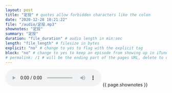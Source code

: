 ```yaml
---
layout: post
title: "定投" # quotes allow forbidden characters like the colon
date: "2020-12-28 10:21:22"
file: "/audio/定投.mp3"
shownotes: "定投"
summary: "定投"
duration: "file_duration" # audio length in min:sec
length: "file_length" # filesize in bytes
explicit: "no" # change to yes to flag with the explicit tag
block: "no" # change to yes to keep an episode from showing up in iTunes
# permalink: /1 # will be the ending part of the pages URL, delete to default to the title
---
```


<audio controls>
<source src="{{site.url}}{{site.baseurl}}{{ page.file }}" type="audio/x-mp3">
Your browser does not support the audio element.
</audio>
{{ page.shownotes }}

